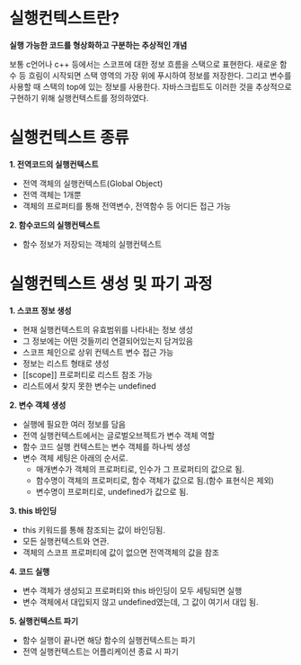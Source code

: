# 실행컨텍스트란?

**실행 가능한 코드를 형상화하고 구분하는 추상적인 개념**

보통 c언어나 c++ 등에서는 스코프에 대한 정보 흐름을 스택으로 표현한다. 새로운 함수 등 흐림이 시작되면 스택 영역의 가장 위에 푸시하여 정보를 저장한다. 그리고 변수를 사용할 때 스택의 top에 있는 정보를 사용한다. 자바스크립트도 이러한 것을 추상적으로 구현하기 위해 실행컨텍스트를 정의하였다.

# 실행컨텍스트 종류

**1. 전역코드의 실행컨텍스트**

- 전역 객체의 실행컨텍스트(Global Object)
- 전역 객체는 1개뿐
- 객체의 프로퍼티를 통해 전역변수, 전역함수 등 어디든 접근 가능

**2. 함수코드의 실행컨텍스트**

- 함수 정보가 저장되는 객체의 실행컨텍스트

# 실행컨텍스트 생성 및 파기 과정

**1. 스코프 정보 생성**

- 현재 실행컨텍스트의 유효범위를 나타내는 정보 생성
- 그 정보에는 어떤 것들끼리 연결되어있는지 담겨있음
- 스코프 체인으로 상위 컨텍스트 변수 접근 가능
- 정보는 리스트 형태로 생성
- [[scope]] 프로퍼티로 리스트 참조 가능
- 리스트에서 찾지 못한 변수는 undefined

**2. 변수 객체 생성**

- 실행에 필요한 여러 정보를 담음
- 전역 실행컨텍스트에서는 글로벌오브젝트가 변수 객체 역할
- 함수 코드 실행 컨텍스트는 변수 객체를 하나씩 생성
- 변수 객체 세팅은 아래의 순서로.
    - 매개변수가 객체의 프로퍼티로, 인수가 그 프로퍼티의 값으로 됨.
    - 함수명이 객체의 프로퍼티로, 함수 객체가 값으로 됨.(함수 표현식은 제외)
    - 변수명이 프로퍼티로, undefined가 값으로 됨.

**3. this 바인딩**

- this 키워드를 통해 참조되는 값이 바인딩됨.
- 모든 실행컨텍스트와 연관.
- 객체의 스코프 프로퍼티에 값이 없으면 전역객체의 값을 참조

**4. 코드 실행**

- 변수 객체가 생성되고 프로퍼티와 this 바인딩이 모두 세팅되면 실행
- 변수 객체에서 대입되지 않고 undefined였는데, 그 값이 여기서 대입 됨.

**5. 실행컨텍스트 파기**

- 함수 실행이 끝나면 해당 함수의 실행컨텍스트는 파기
- 전역 실행컨텍스트는 어플리케이션 종료 시 파기